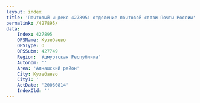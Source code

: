 ```yaml
---
layout: index
title: 'Почтовый индекс 427895: отделение почтовой связи Почты России'
permalink: /427895/
data:
    Index: 427895
    OPSName: Кузебаево
    OPSType: О
    OPSSubm: 427749
    Region: 'Удмуртская Республика'
    Autonom: ''
    Area: 'Алнашский район'
    City: Кузебаево
    City1: ''
    ActDate: '20060814'
    IndexOld: ''
---
```

